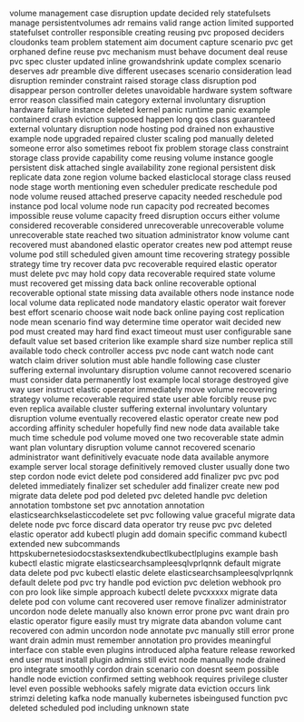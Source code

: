 volume management case disruption update decided rely statefulsets manage persistentvolumes adr remains valid range action limited supported statefulset controller responsible creating reusing pvc proposed deciders cloudonks team problem statement aim document capture scenario pvc get orphaned define reuse pvc mechanism must behave document deal reuse pvc spec cluster updated inline growandshrink update complex scenario deserves adr preamble dive different usecases scenario consideration lead disruption reminder constraint raised storage class disruption pod disappear person controller deletes unavoidable hardware system software error reason classified main category external involuntary disruption hardware failure instance deleted kernel panic runtime panic example containerd crash eviction supposed happen long qos class guaranteed external voluntary disruption node hosting pod drained non exhaustive example node upgraded repaired cluster scaling pod manually deleted someone error also sometimes reboot fix problem storage class constraint storage class provide capability come reusing volume instance google persistent disk attached single availability zone regional persistent disk replicate data zone region volume backed elasticlocal storage class reused node stage worth mentioning even scheduler predicate reschedule pod node volume reused attached preserve capacity needed reschedule pod instance pod local volume node run capacity pod recreated becomes impossible reuse volume capacity freed disruption occurs either volume considered recoverable considered unrecoverable unrecoverable volume unrecoverable state reached two situation administrator know volume cant recovered must abandoned elastic operator creates new pod attempt reuse volume pod still scheduled given amount time recovering strategy possible strategy time try recover data pvc recoverable required elastic operator must delete pvc may hold copy data recoverable required state volume must recovered get missing data back online recoverable optional recoverable optional state missing data available others node instance node local volume data replicated node mandatory elastic operator wait forever best effort scenario choose wait node back online paying cost replication node mean scenario find way determine time operator wait decided new pod must created may hard find exact timeout must user configurable sane default value set based criterion like example shard size number replica still available todo check controller access pvc node cant watch node cant watch claim driver solution must able handle following case cluster suffering external involuntary disruption volume cannot recovered scenario must consider data permanently lost example local storage destroyed give way user instruct elastic operator immediately move volume recovering strategy volume recoverable required state user able forcibly reuse pvc even replica available cluster suffering external involuntary voluntary disruption volume eventually recovered elastic operator create new pod according affinity scheduler hopefully find new node data available take much time schedule pod volume moved one two recoverable state admin want plan voluntary disruption volume cannot recovered scenario administrator want definitively evacuate node data available anymore example server local storage definitively removed cluster usually done two step cordon node evict delete pod considered add finalizer pvc pvc pod deleted immediately finalizer set scheduler add finalizer create new pod migrate data delete pod pod deleted pvc deleted handle pvc deletion annotation tombstone set pvc annotation annotation elasticsearchkselasticcodelete set pvc following value graceful migrate data delete node pvc force discard data operator try reuse pvc pvc deleted elastic operator add kubectl plugin add domain specific command kubectl extended new subcommands httpskubernetesiodocstasksextendkubectlkubectlplugins example bash kubectl elastic migrate elasticsearchsampleesqlvprlqnnk default migrate data delete pod pvc kubectl elastic delete elasticsearchsampleesqlvprlqnnk default delete pod pvc try handle pod eviction pvc deletion webhook pro con pro look like simple approach kubectl delete pvcxxxxx migrate data delete pod con volume cant recovered user remove finalizer administrator uncordon node delete manually also known error prone pvc want drain pro elastic operator figure easily must try migrate data abandon volume cant recovered con admin uncordon node annotate pvc manually still error prone want drain admin must remember annotation pro provides meaningful interface con stable even plugins introduced alpha feature release reworked end user must install plugin admins still evict node manually node drained pro integrate smoothly cordon drain scenario con doesnt seem possible handle node eviction confirmed setting webhook requires privilege cluster level even possible webhooks safely migrate data eviction occurs link strimzi deleting kafka node manually kubernetes isbeingused function pvc deleted scheduled pod including unknown state